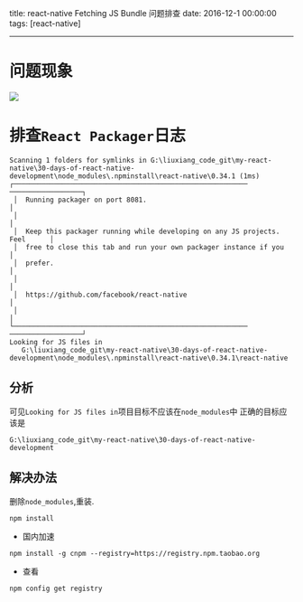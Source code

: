 title: react-native Fetching JS Bundle 问题排查
date: 2016-12-1 00:00:00
tags: [react-native]


---


# 问题现象
![](http://7xnbs3.com1.z0.glb.clouddn.com/17-1-19/66720886-file_1484816673101_12b00.png)



# 排查`React Packager`日志
```
Scanning 1 folders for symlinks in G:\liuxiang_code_git\my-react-native\30-days-of-react-native-development\node_modules\.npminstall\react-native\0.34.1 (1ms)
┌────────────────────────────────────────────────────────── ──────────────────┐
 │  Running packager on port 8081.                                            │
 │                                                                            │
 │  Keep this packager running while developing on any JS projects. Feel      │
 │  free to close this tab and run your own packager instance if you          │
 │  prefer.                                                                   │
 │                                                                            │
 │  https://github.com/facebook/react-native                                  │
 │                                                                            │
└────────────────────────────────────────────────────────── ──────────────────┘
Looking for JS files in
   G:\liuxiang_code_git\my-react-native\30-days-of-react-native-development\node_modules\.npminstall\react-native\0.34.1\react-native
```


## 分析
可见` Looking for JS files in `项目目标不应该在`node_modules`中
正确的目标应该是
```
G:\liuxiang_code_git\my-react-native\30-days-of-react-native-development

```


## 解决办法
删除`node_modules`,重装.
```
npm install
```
- 国内加速
```
npm install -g cnpm --registry=https://registry.npm.taobao.org

```
- 查看
```
npm config get registry
```